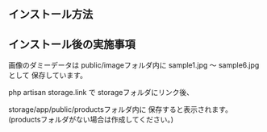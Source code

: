 ## インストール方法

## インストール後の実施事項

画像のダミーデータは
public/imageフォルダ内に
sample1.jpg 〜 sample6.jpg として
保存しています。

php artisan storage.link で
storageフォルダにリンク後、

storage/app/public/productsフォルダ内に
保存すると表示されます。
(productsフォルダがない場合は作成してください。)
